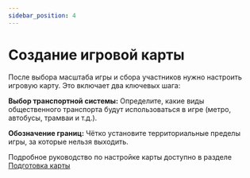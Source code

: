 ```yaml
---
sidebar_position: 4
---
```

# Создание игровой карты

После выбора масштаба игры и сбора участников нужно настроить игровую карту. Это включает два ключевых шага:

**Выбор транспортной системы:**
Определите, какие виды общественного транспорта будут использоваться в игре (метро, автобусы, трамваи и т.д.).

**Обозначение границ:**
Чётко установите территориальные пределы игры, за которые нельзя выходить.

Подробное руководство по настройке карты доступно в разделе [Подготовка карты](../setting_up_your_map)
